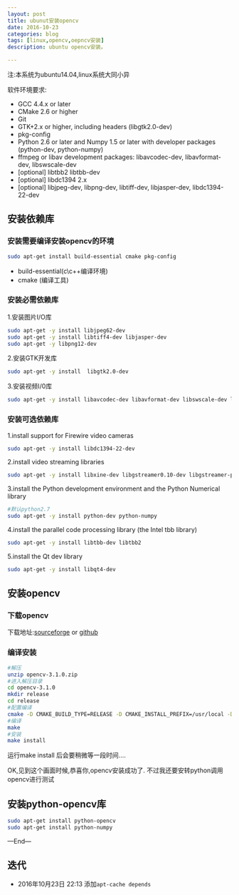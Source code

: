 ```yaml
---
layout: post
title: ubunut安装opencv
date: 2016-10-23
categories: blog
tags: [linux,opencv,oepncv安装]
description: ubuntu opencv安装。

---
```


注:本系统为ubuntu14.04,linux系统大同小异

软件环境要求:

- GCC 4.4.x or later
- CMake 2.6 or higher
- Git
- GTK+2.x or higher, including headers (libgtk2.0-dev)
- pkg-config
- Python 2.6 or later and Numpy 1.5 or later with developer packages (python-dev, python-numpy)
- ffmpeg or libav development packages: libavcodec-dev, libavformat-dev, libswscale-dev
- \[optional\] libtbb2 libtbb-dev
- [optional] libdc1394 2.x
- [optional] libjpeg-dev, libpng-dev, libtiff-dev, libjasper-dev, libdc1394-22-dev

## 安装依赖库

### 安装需要编译安装opencv的环境

```bash
sudo apt-get install build-essential cmake pkg-config
```

- build-essential(c\c++编译环境)
- cmake (编译工具)

### 安装必需依赖库
1.安装图片I/O库

```bash
sudo apt-get -y install libjpeg62-dev 
sudo apt-get -y install libtiff4-dev libjasper-dev
sudo apt-get -y libpng12-dev
```

2.安装GTK开发库

```bash
sudo apt-get -y install  libgtk2.0-dev
```

3.安装视频I/0库

```bash
sudo apt-get -y install libavcodec-dev libavformat-dev libswscale-dev libv4l-dev
```

### 安装可选依赖库
1.install support for Firewire video cameras

```bash
sudo apt-get -y install libdc1394-22-dev
```

2.install video streaming libraries

```bash
sudo apt-get -y install libxine-dev libgstreamer0.10-dev libgstreamer-plugins-base0.10-dev 
```

3.install the Python development environment and the Python Numerical library

```bash
#默认python2.7
sudo apt-get -y install python-dev python-numpy
```

4.install the parallel code processing library (the Intel tbb library)

```bash
sudo apt-get -y install libtbb-dev libtbb2
```

5.install the Qt dev library
    
```bash
sudo apt-get -y install libqt4-dev
```




## 安装opencv

### 下载opencv
下载地址:[sourceforge](https://sourceforge.net/projects/opencvlibrary/) or [github](https://github.com/opencv/opencv)


### 编译安装

```bash
#解压
unzip opencv-3.1.0.zip
#进入解压目录
cd opencv-3.1.0
mkdir release
cd release
#配置编译
cmake -D CMAKE_BUILD_TYPE=RELEASE -D CMAKE_INSTALL_PREFIX=/usr/local -D WITH_TBB=ON -D BUILD_NEW_PYTHON_SUPPORT=ON -D WITH_V4L=ON -D WITH_QT=ON -D WITH_OPENGL=ON -D WITH_IPP=OFF -D PYTHON3_EXECUTABLE=/usr/bin/python3 -D INSTALL_PYTHON_EXAMPLES=ON  ..
#编译
make
#安装
make install
```

运行make install 后会要稍微等一段时间....


OK,见到这个画面时候,恭喜你,opencv安装成功了.
不过我还要安转python调用opencv进行测试


## 安装python-opencv库
```bash
sudo apt-get install python-opencv
sudo apt-get install python-numpy
```

—End—

## 迭代


* 2016年10月23日 22:13 
添加`apt-cache depends` 




